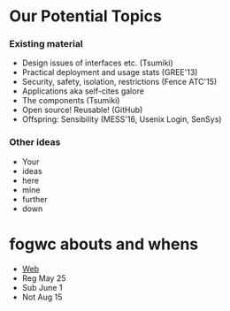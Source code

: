 # Our Potential Topics

### Existing material
* Design issues of interfaces etc. (Tsumiki)
* Practical deployment and usage stats (GREE'13)
* Security, safety, isolation, restrictions (Fence ATC'15)
* Applications aka self-cites galore
* The components (Tsumiki)
* Open source! Reusable! (GitHub)
* Offspring: Sensibility (MESS'16, Usenix Login, SenSys)

### Other ideas
* Your
* ideas
* here
* mine
* further
* down



# fogwc abouts and whens

* [Web](https://www.fogworldcongress.com/cfp)
* Reg May 25
* Sub June 1
* Not Aug 15
